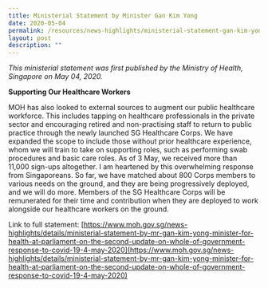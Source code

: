 ```yaml
---
title: Ministerial Statement by Minister Gan Kim Yong
date: 2020-05-04
permalink: /resources/news-highlights/ministerial-statement-gan-kim-yong-2020
layout: post
description: ""
---
```


*This ministerial statement was first published by the Ministry of Health, Singapore on May 04, 2020.*

**Supporting Our Healthcare Workers**

MOH has also looked to external sources to augment our public healthcare workforce. This includes tapping on healthcare professionals in the private sector and encouraging retired and non-practising staff to return to public practice through the newly launched SG Healthcare Corps. We have expanded the scope to include those without prior healthcare experience, whom we will train to take on supporting roles, such as performing swab procedures and basic care roles. As of 3 May, we received more than 11,000 sign-ups altogether. I am heartened by this overwhelming response from Singaporeans. So far, we have matched about 800 Corps members to various needs on the ground, and they are being progressively deployed, and we will do more. Members of the SG Healthcare Corps will be remunerated for their time and contribution when they are deployed to work alongside our healthcare workers on the ground.

Link to full statement: [https://www.moh.gov.sg/news-highlights/details/ministerial-statement-by-mr-gan-kim-yong-minister-for-health-at-parliament-on-the-second-update-on-whole-of-government-response-to-covid-19-4-may-2020](https://www.moh.gov.sg/news-highlights/details/ministerial-statement-by-mr-gan-kim-yong-minister-for-health-at-parliament-on-the-second-update-on-whole-of-government-response-to-covid-19-4-may-2020)